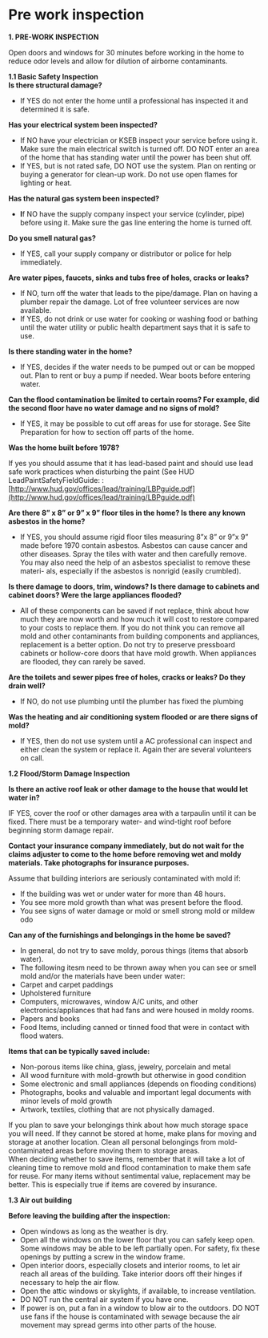 # Pre work inspection

**1. PRE-WORK INSPECTION**

Open doors and windows for 30 minutes before working in the home to reduce odor levels and allow for dilution of airborne contaminants.  

**1.1   Basic Safety Inspection**  
**Is there structural damage?**

* If YES do not enter the home until a professional has inspected it and determined it is safe.

**Has your electrical system been inspected?**

*  If NO have your electrician or KSEB inspect your service before using it. Make sure the main electrical switch is turned off. DO NOT enter an area of the home that has standing water until the power has been shut off.
* If YES, but is not rated safe, DO NOT use the system. Plan on renting or buying a generator for clean-up work. Do not use open flames for lighting or heat.

**Has the natural gas system been inspected?**

* **I**f NO have the supply company inspect your service \(cylinder, pipe\) before using it. Make sure the gas line entering the home is turned off.

**Do you smell natural gas?**

* If YES, call your supply company or distributor or police for help immediately.

**Are water pipes, faucets, sinks and tubs free of holes, cracks or leaks?**

* If NO, turn off the water that leads to the pipe/damage. Plan on having a plumber repair the damage. Lot of free volunteer services are now available.
* If YES, do not drink or use water for cooking or washing food or bathing until the water utility or public health department says that it is safe to use.

**Is there standing water in the home?**

* If YES, decides if the water needs to be pumped out or can be mopped out. Plan to rent or buy a pump if needed. Wear boots before entering water.

**Can the flood contamination be limited to certain rooms? For example, did the second floor have no water damage and no signs of mold?**

* If YES, it may be possible to cut off areas for use for storage. See Site Preparation for how to section off parts of the home.

**Was the home built before 1978?**

If yes you should assume that it has lead-based paint and should use lead safe work practices when disturbing the paint \(See HUD LeadPaintSafetyFieldGuide: : [http://www.hud.gov/offices/lead/training/LBPguide.pdf](http://www.hud.gov/offices/lead/training/LBPguide.pdf)  


**Are there 8” x 8” or 9” x 9” floor tiles in the home? Is there any known asbestos in the home?**

* If YES, you should assume rigid floor tiles measuring 8”x 8” or 9”x 9” made before 1970 contain asbestos. Asbestos can cause cancer and other diseases. Spray the tiles with water and then carefully remove. You may also need the help of an asbestos specialist to remove these materi- als, especially if the asbestos is nonrigid \(easily crumbled\).

**Is there damage to doors, trim, windows? Is there damage to cabinets and cabinet doors? Were the large appliances flooded?**

* All of these components can be saved if not replace, think about how much they are now worth and how much it will cost to restore compared to your costs to replace them. If you do not think you can remove all mold and other contaminants from building components and appliances, replacement is a better option. Do not try to preserve pressboard cabinets or hollow-core doors that have mold growth. When appliances are flooded, they can rarely be saved.

**Are the toilets and sewer pipes free of holes, cracks or leaks? Do they drain well?**

* If NO, do not use plumbing until the plumber has fixed the plumbing

**Was the heating and air conditioning system flooded or are there signs of mold?**

* If YES, then do not use system until a AC professional can inspect and either clean the system or replace it. Again ther are several volunteers on call.

**1.2  Flood/Storm Damage Inspection**

**Is there an active roof leak or other damage to the house that would let water in?**

IF YES, cover the roof or other damages area with a tarpaulin until it can be fixed. There must be a temporary water- and wind-tight roof before beginning storm damage repair.

**Contact your insurance company immediately, but do not wait for the claims adjuster to come to the home before removing wet and moldy materials. Take photographs for insurance purposes.**

Assume that building interiors are seriously contaminated with mold if:

* If the building was wet or under water for more than 48 hours. 
* You see more mold growth than what was present before the flood.
*  You see signs of water damage or mold or smell strong mold or mildew odo

**Can any of the furnishings and belongings in the home be saved?**

*  In general, do not try to save moldy, porous things \(items that absorb water\).
*  The following itesm need to be thrown away when you can see or smell mold and/or the materials have been under water:
* Carpet and carpet paddings
* Upholstered furniture
* Computers, microwaves, window A/C units, and other electronics/appliances that had fans and were housed in moldy rooms.
* Papers and books
* Food Items, including canned or tinned food that were in contact with flood waters.

**Items that can be typically saved include:** 

* Non-porous items like china, glass, jewelry, porcelain and metal
* All wood furniture with mold-growth but otherwise in good condition
*   Some electronic and small appliances \(depends on flooding conditions\)
*  Photographs, books and  valuable and important legal documents with minor levels of mold growth
*  Artwork, textiles, clothing that are not physically damaged.

If you plan to save your belongings think about how much storage space you will need. If they cannot be stored at home, make plans for moving and storage at another location. Clean all personal belongings from mold-contaminated areas before moving them to storage areas.  
When deciding whether to save items, remember that it will take a lot of cleaning time to remove mold and flood contamination to make them safe for reuse. For many items without sentimental value, replacement may be better. This is especially true if items are covered by insurance.



**1.3  Air out building**

**Before leaving the building after the inspection:**

* Open windows as long as the weather is dry.
* Open all the windows on the lower floor that you can safely keep open. Some windows may be able to be left partially open. For safety, fix these openings by putting a screw in the window frame.
* Open interior doors, especially closets and interior rooms, to let air reach all areas of the building. Take interior doors off their hinges if necessary to help the air flow.
* Open the attic windows or skylights, if available, to increase ventilation.
* DO NOT run the central air system if you have one.
* If power is on, put a fan in a window to blow air to the outdoors. DO NOT use fans if the house is contaminated with sewage because the air movement may spread germs into other parts of the house.

  
  


